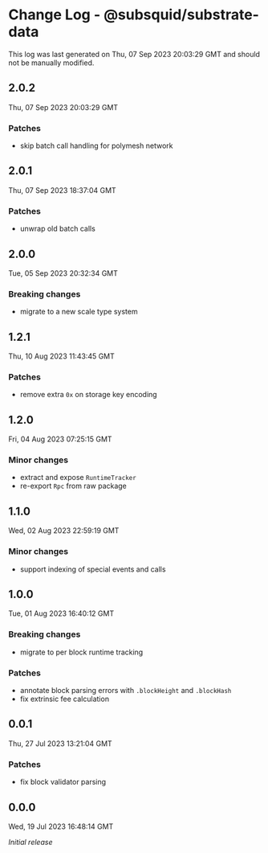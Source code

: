 # Change Log - @subsquid/substrate-data

This log was last generated on Thu, 07 Sep 2023 20:03:29 GMT and should not be manually modified.

## 2.0.2
Thu, 07 Sep 2023 20:03:29 GMT

### Patches

- skip batch call handling for polymesh network

## 2.0.1
Thu, 07 Sep 2023 18:37:04 GMT

### Patches

- unwrap old batch calls

## 2.0.0
Tue, 05 Sep 2023 20:32:34 GMT

### Breaking changes

- migrate to a new scale type system

## 1.2.1
Thu, 10 Aug 2023 11:43:45 GMT

### Patches

- remove extra `0x` on storage key encoding

## 1.2.0
Fri, 04 Aug 2023 07:25:15 GMT

### Minor changes

- extract and expose `RuntimeTracker`
- re-export `Rpc` from raw package

## 1.1.0
Wed, 02 Aug 2023 22:59:19 GMT

### Minor changes

- support indexing of special events and calls

## 1.0.0
Tue, 01 Aug 2023 16:40:12 GMT

### Breaking changes

- migrate to per block runtime tracking

### Patches

- annotate block parsing errors with `.blockHeight` and `.blockHash`
- fix extrinsic fee calculation

## 0.0.1
Thu, 27 Jul 2023 13:21:04 GMT

### Patches

- fix block validator parsing

## 0.0.0
Wed, 19 Jul 2023 16:48:14 GMT

_Initial release_

